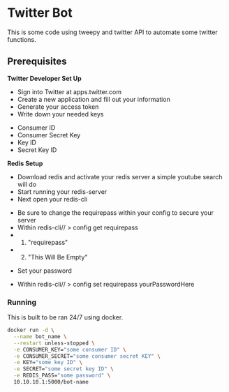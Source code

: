 # Twitter Bot 

This is some code using tweepy and twitter API to automate some twitter functions.

## Prerequisites
**Twitter Developer Set Up**
* Sign into Twitter at apps.twitter.com
* Create a new application and fill out your information
* Generate your access token
* Write down your needed keys
 - Consumer ID
 - Consumer Secret Key
 - Key ID
 - Secret Key ID

**Redis Setup**
* Download redis and activate your redis server a simple youtube search will do
* Start running your redis-server
* Next open your redis-cli
 - Be sure to change the requirepass within your config to secure your server
 - Within redis-cli// > config get requirepass
 - 1) "requirepass"
 - 2) "This Will Be Empty"
* Set your password
 - Within redis-cli// > config set requirepass yourPasswordHere


### Running

This is built to be ran 24/7 using docker.

```bash
docker run -d \
  --name bot_name \
  --restart unless-stopped \
  -e CONSUMER_KEY="some consumer ID" \
  -e CONSUMER_SECRET="some consumer secret KEY" \
  -e KEY="some key ID" \
  -e SECRET="some secret key ID" \
  -e REDIS_PASS="some password" \
  10.10.10.1:5000/bot-name
```